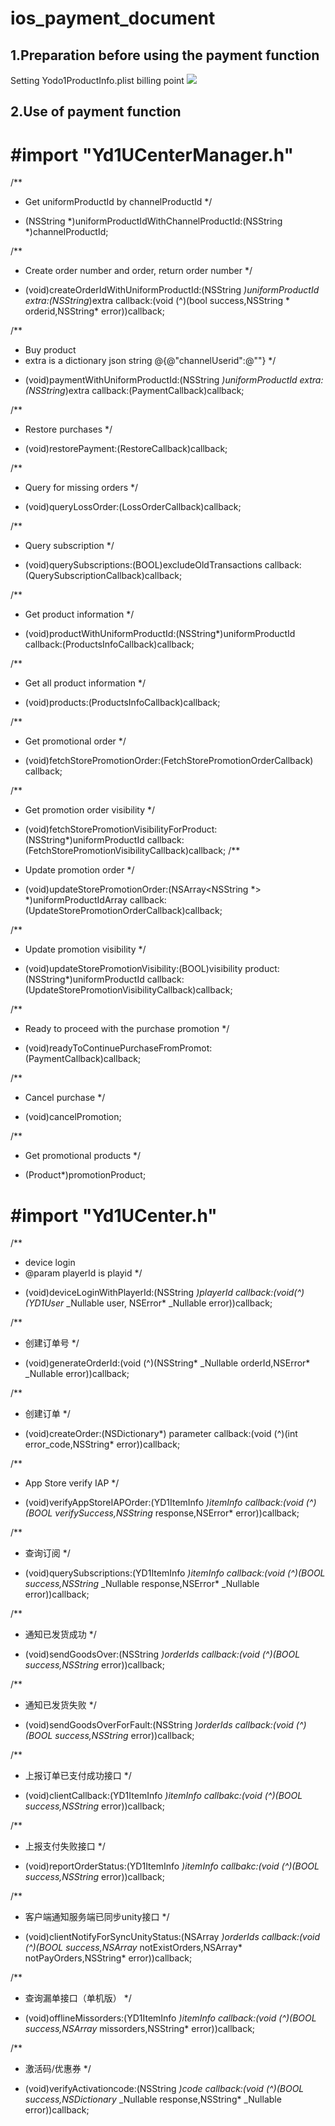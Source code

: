 # ios_payment_document

## 1.Preparation before using the payment function
Setting Yodo1ProductInfo.plist billing point
![](./../../resource/ios_payment_1.png)

## 2.Use of payment function
# #import "Yd1UCenterManager.h"

/**
 *  Get uniformProductId by channelProductId
 */
- (NSString *)uniformProductIdWithChannelProductId:(NSString *)channelProductId;

/**
 *  Create order number and order, return order number
 */
- (void)createOrderIdWithUniformProductId:(NSString *)uniformProductId
                                    extra:(NSString*)extra
                                 callback:(void (^)(bool success,NSString * orderid,NSString* error))callback;

/**
 * Buy product
 * extra is a dictionary json string @{@"channelUserid":@""}
 */
- (void)paymentWithUniformProductId:(NSString *)uniformProductId
                              extra:(NSString*)extra
                           callback:(PaymentCallback)callback;

/**
 *  Restore purchases
 */
- (void)restorePayment:(RestoreCallback)callback;

/**
 *  Query for missing orders
 */
- (void)queryLossOrder:(LossOrderCallback)callback;

/**
 *  Query subscription
 */
- (void)querySubscriptions:(BOOL)excludeOldTransactions
                  callback:(QuerySubscriptionCallback)callback;

/**
 *  Get product information
 */
- (void)productWithUniformProductId:(NSString*)uniformProductId
                           callback:(ProductsInfoCallback)callback;

/**
 *  Get all product information
 */
- (void)products:(ProductsInfoCallback)callback;

/**
 *  Get promotional order
 */
- (void)fetchStorePromotionOrder:(FetchStorePromotionOrderCallback) callback;

/**
 *  Get promotion order visibility
 */
- (void)fetchStorePromotionVisibilityForProduct:(NSString*)uniformProductId
                                       callback:(FetchStorePromotionVisibilityCallback)callback;
/**
 *  Update promotion order
 */
- (void)updateStorePromotionOrder:(NSArray<NSString *> *)uniformProductIdArray
                         callback:(UpdateStorePromotionOrderCallback)callback;

/**
 *  Update promotion visibility
 */
- (void)updateStorePromotionVisibility:(BOOL)visibility
                               product:(NSString*)uniformProductId
                              callback:(UpdateStorePromotionVisibilityCallback)callback;

/**
 *  Ready to proceed with the purchase promotion
 */
- (void)readyToContinuePurchaseFromPromot:(PaymentCallback)callback;

/**
 *  Cancel purchase
 */
- (void)cancelPromotion;

/**
 *  Get promotional products
 */
- (Product*)promotionProduct;



# #import "Yd1UCenter.h"
/**
 *  device login
 *  @param playerId is playid
 */
- (void)deviceLoginWithPlayerId:(NSString *)playerId
                       callback:(void(^)(YD1User* _Nullable user, NSError* _Nullable  error))callback;

/**
 *  创建订单号
 */
- (void)generateOrderId:(void (^)(NSString* _Nullable orderId,NSError* _Nullable error))callback;

/**
 *  创建订单
 */
- (void)createOrder:(NSDictionary*) parameter
           callback:(void (^)(int error_code,NSString* error))callback;

/**
 *  App Store verify IAP
 */
- (void)verifyAppStoreIAPOrder:(YD1ItemInfo *)itemInfo
                      callback:(void (^)(BOOL verifySuccess,NSString* response,NSError* error))callback;

/**
 * 查询订阅
 */
- (void)querySubscriptions:(YD1ItemInfo *)itemInfo
                  callback:(void (^)(BOOL success,NSString* _Nullable response,NSError* _Nullable error))callback;

/**
 * 通知已发货成功
 */
- (void)sendGoodsOver:(NSString *)orderIds
             callback:(void (^)(BOOL success,NSString* error))callback;


/**
 * 通知已发货失败
 */
- (void)sendGoodsOverForFault:(NSString *)orderIds
                     callback:(void (^)(BOOL success,NSString* error))callback;

/**
 *  上报订单已支付成功接口
 */
- (void)clientCallback:(YD1ItemInfo *)itemInfo callbakc:(void (^)(BOOL success,NSString* error))callback;

/**
 *  上报支付失败接口
 */
- (void)reportOrderStatus:(YD1ItemInfo *)itemInfo callbakc:(void (^)(BOOL success,NSString* error))callback;

/**
 *  客户端通知服务端已同步unity接口
 */
- (void)clientNotifyForSyncUnityStatus:(NSArray *)orderIds
                              callback:(void (^)(BOOL success,NSArray* notExistOrders,NSArray* notPayOrders,NSString* error))callback;

/**
 *  查询漏单接口（单机版）
 */
- (void)offlineMissorders:(YD1ItemInfo *)itemInfo
                 callback:(void (^)(BOOL success,NSArray* missorders,NSString* error))callback;

/**
 * 激活码/优惠券
 */
- (void)verifyActivationcode:(NSString *)code
                    callback:(void (^)(BOOL success,NSDictionary* _Nullable response,NSString* _Nullable error))callback;
